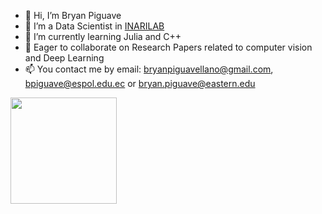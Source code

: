- 👋 Hi, I’m Bryan Piguave
- 👀 I’m a Data Scientist in [INARILAB](https://inarilab.com/)
- 🌱 I’m currently learning Julia and C++
- 💞️ Eager to collaborate on Research Papers related to computer vision and Deep Learning
- 📫 You contact me by email: bryanpiguavellano@gmail.com, bpiguave@espol.edu.ec or bryan.piguave@eastern.edu

<!---
bryanpiguave/bryanpiguave is a ✨ special ✨ repository because its `README.md` (this file) appears on your GitHub profile.
You can click the Preview link to take a look at your changes.
--->
<img align="center" height="170" src="https://github-readme-stats-sigma-five.vercel.app/api/top-langs/?username=bryanpiguave&layout=compact&langs_count=8&hide=html&theme=dark"/>
